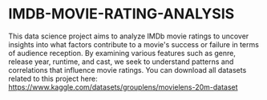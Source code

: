 # IMDB-MOVIE-RATING-ANALYSIS
This data science project aims to analyze IMDb movie ratings to uncover insights into what factors contribute to a movie's success or failure in terms of audience reception. By examining various features such as genre, release year, runtime, and cast, we seek to understand patterns and correlations that influence movie ratings.
You can download all datasets related to this project here: https://www.kaggle.com/datasets/grouplens/movielens-20m-dataset
